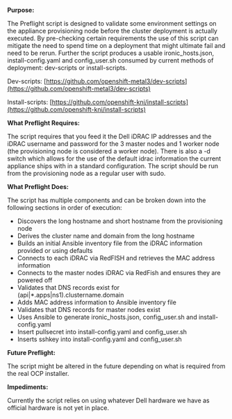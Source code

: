 **Purpose:**

The Preflight script is designed to validate some environment settings on the appliance provisioning node before the cluster deployment is actually executed.  By pre-checking certain requirements the use of this script can mitigate the need to spend time on a deployment that might ultimate fail and need to be rerun.  Further the script produces a usable ironic\_hosts.json, install-config.yaml and config\_user.sh consumed by current methods of deployment: dev-scripts or install-scripts.

Dev-scripts: [https://github.com/openshift-metal3/dev-scripts](https://github.com/openshift-metal3/dev-scripts)

Install-scripts: [https://github.com/openshift-kni/install-scripts](https://github.com/openshift-kni/install-scripts)

**What Preflight Requires:**

The script requires that you feed it the Dell iDRAC IP addresses and the iDRAC username and password for the 3 master nodes and 1 worker node (the provisioning node is considered a worker node).   There is also a -d switch which allows for the use of the default idrac information the current appliance ships with in a standard configuration.   The script should be run from the provisioning node as a regular user with sudo.

**What Preflight Does:**

The script has multiple components and can be broken down into the following sections in order of execution:

- Discovers the long hostname and short hostname from the provisioning node
- Derives the cluster name and domain from the long hostname
- Builds an initial Ansible inventory file from the iDRAC information provided or using defaults
- Connects to each iDRAC via RedFISH and retrieves the MAC address information
- Connects to the master nodes iDRAC via RedFish and ensures they are powered off
- Validates that DNS records exist for (api|\*.apps|ns1).clustername.domain
- Adds MAC address information to Ansible inventory file
- Validates that DNS records for master nodes exist
- Uses Ansible to generate ironic\_hosts.json, config\_user.sh and install-config.yaml
- Insert pullsecret into install-config.yaml and config\_user.sh
- Inserts sshkey into install-config.yaml and config\_user.sh

**Future Preflight:**

The script might be altered in the future depending on what is required from the real OCP installer.

**Impediments:**

Currently the script relies on using whatever Dell hardware we have as official hardware is not yet in place.
